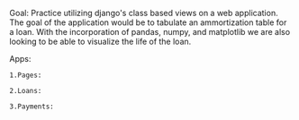 Goal:
Practice utilizing django's class based views on a web application. 
The goal of the application would be to tabulate an ammortization table for a loan.
With the incorporation of pandas, numpy, and matplotlib we are also looking to be able
to visualize the life of the loan.

Apps:

    1.Pages:

    2.Loans:

    3.Payments: